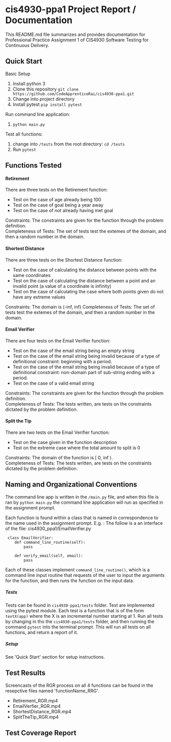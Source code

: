 # cis4930-ppa1 Project Report / Documentation 
This README.md file summarizes and provides documentation for 
Professional Practice Assignment 1 of CIS4930 Software Testing for Continuous Delivery. 

## Quick Start
Basic Setup 
1. Install python 3
2. Clone this repository `git clone https://github.com/CodeApprenticeRai/cis4930-ppa1.git`
3. Change into project directory 
4. Install pytest `pip install pytest`

Run command line application:   
1. `python main.py`  

Test all functions:  
1. change into `/tests` from the root directory: `cd /tests`
2. Run `pytest`

## Functions Tested

#### Retirement  
There are three tests on the Retirement function: 
* Test on the case of age already being 100  
* Test on the case of goal being a year away
* Test on the case of not already having met goal

Constraints: The constraints are given for the function through the 
problem definition.  
Completeness of Tests: The set of tests test the extemes of the domain,
and then a random number in the domain.   


#### Shortest Distance  
There are three tests on the Shortest Distance function: 
* Test on the case of calculating the distance between points with the same coordinates
* Test on the case of calculating the distance between a point and an invalid point (a value of a coordinate is infinity)
* Test on the case of calculating the case where both points given do not have any extreme values

Constraints: The domain is (-inf, inf)
Completeness of Tests: The set of tests test the extemes of the domain,
and then a random number in the domain.   

#### Email Verifier
There are four tests on the Email Verifier function: 
* Test on the case of the email string being an empty string
* Test on the case of the email string being invalid because of a type of definitional constraint: beginning with a period.
* Test on the case of the email string being invalid because of a type of definitional constraint: non-domain part of sub-string ending with a period.
* Test on the case of a valid email string

Constraints: The constraints are given for the function through the 
problem definition.  
Completeness of Tests: The tests written, are tests on the constraints dictated by the problem definition.

#### Split the Tip
There are two tests on the Email Verifier function: 
* Test on the case given in the function description 
* Test on the extreme case where the total amount to split is 0


Constraints: The domain of the function is  [ 0, inf ).  
Completeness of Tests: The tests written, are tests on the constraints dictated by the problem definition.


## Naming and Organizational Conventions  
The command line app is written in the `/main.py` file,
and when this file is ran by ```python main.py``` the command line application will run as
specified in the assignment prompt.  

Each function is found within a class that is named in correspondence to the name used in the assignment
prompt. E.g. :
The follow is a an interface of the file: cis4930_ppa1/EmailVerifier.py

```
 class EmailVerifier:
    def command_line_routine(self): 
        pass 
        
    def verify_email(self, email):
        pass
```

Each of these classes implement `command_line_routine()`, which is a command line input routine that
 requests of the user to input the arguments for the function, and then runs the function on the input data. 

##### Tests  
Tests can be found in `cis4930-ppa1/tests` folder. Test are implemented using the pytest module. Each test is a function that is of the form `textX(app)`
where the X is an incremental number starting at 1. Run all tests by changing in tho the `cis4930-ppa1/tests` folder,
and then running the command `pytest` into the terminal prompt. This will run all tests on all functions,
and return a report of it.

##### Setup
See 'Quick Start' section for setup instructions. 

## Test Results

Screencasts of the RGR process on all 4 functions can be found in the resepctive files named 'functionName_RRG'.
* Retirement_RGR.mp4
* EmailVerfier_RGR.mp4
* ShortestDistance_RGR.mp4
* SplitTheTip_RGR.mp4

## Test Coverage Report

